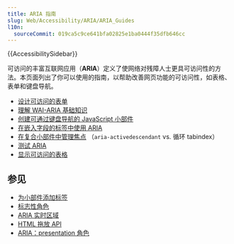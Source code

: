 ```yaml
---
title: ARIA 指南
slug: Web/Accessibility/ARIA/ARIA_Guides
l10n:
  sourceCommit: 019ca5c9ce641bfa02825e1ba0444f35dfb646cc
---
```


{{AccessibilitySidebar}}


可访问的丰富互联网应用（**ARIA**）定义了使网络对残障人士更具可访问性的方法。本页面列出了你可以使用的指南，以帮助改善网页功能的可访问性，如表格、表单和键盘导航。

- [设计可访问的表单](https://www.w3.org/WAI/tutorials/forms/)
- [理解 WAI-ARIA 基础知识](/zh-CN/docs/Learn/Accessibility/WAI-ARIA_basics)
- [创建可通过键盘导航的 JavaScript 小部件](/zh-CN/docs/Web/Accessibility/Keyboard-navigable_JavaScript_widgets)
- [在嵌入字段的标签中使用 ARIA](/zh-CN/docs/Web/Accessibility/ARIA/Multipart_labels)
- [在复合小部件中管理焦点](https://www.w3.org/WAI/ARIA/apg/practices/keyboard-interface/) （`aria-activedescendant` vs. 循环 tabindex）
- [测试 ARIA](https://www.w3.org/WAI/test-evaluate/)
- [显示可访问的表格](https://www.w3.org/WAI/tutorials/tables/)

## 参见

- [为小部件添加标签](/zh-CN/docs/Web/Accessibility/ARIA/Attributes/aria-label)
- [标志性角色](/zh-CN/docs/Web/Accessibility/ARIA/Roles/landmark_role)
- [ARIA 实时区域](/zh-CN/docs/Web/Accessibility/ARIA/ARIA_Live_Regions)
- [HTML 拖放 API](/zh-CN/docs/Web/API/HTML_Drag_and_Drop_API)
- [ARIA：presentation 角色](/zh-CN/docs/Web/Accessibility/ARIA/Roles/presentation_role)
